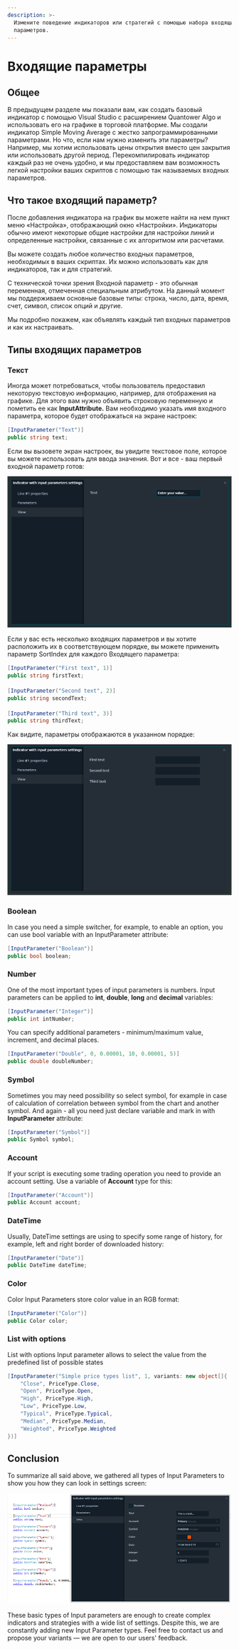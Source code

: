 ```yaml
---
description: >-
  Измените поведение индикаторов или стратегий с помощью набора входящих
  параметров.
---
```


# Входящие параметры

## Общее

В предыдущем разделе мы показали вам, как создать базовый индикатор с помощью Visual Studio с расширением Quantower Algo и использовать его на графике в торговой платформе. Мы создали индикатор Simple Moving Average с жестко запрограммированными параметрами. Но что, если нам нужно изменить эти параметры? Например, мы хотим использовать цены открытия вместо цен закрытия или использовать другой период. Перекомпилировать индикатор каждый раз не очень удобно, и мы предоставляем вам возможность легкой настройки ваших скриптов с помощью так называемых входных параметров.

## Что такое входящий параметр?

После добавления индикатора на график вы можете найти на нем пункт меню «Настройка», отображающий окно «Настройки». Индикаторы обычно имеют некоторые общие настройки для настройки линий и определенные настройки, связанные с их алгоритмом или расчетами.

Вы можете создать любое количество входных параметров, необходимых в ваших скриптах. Их можно использовать как для индикаторов, так и для стратегий.

С технической точки зрения Входной параметр - это обычная переменная, отмеченная специальным атрибутом. На данный момент мы поддерживаем основные базовые типы: строка, число, дата, время, счет, символ, список опций и другие.

Мы подробно покажем, как объявлять каждый тип входных параметров и как их настраивать.

## Типы входящих параметров

### Текст

Иногда может потребоваться, чтобы пользователь предоставил некоторую текстовую информацию, например, для отображения на графике. Для этого вам нужно объявить строковую переменную и пометить ее как **InputAttribute.** Вам необходимо указать имя входного параметра, которое будет отображаться на экране настроек:

```csharp
[InputParameter("Text")]
public string text;
```

Если вы вызовете экран настроек, вы увидите текстовое поле, которое вы можете использовать для ввода значения. Вот и все - ваш первый входной параметр готов:

![&#x41F;&#x440;&#x438;&#x43C;&#x435;&#x440; &#x43F;&#x430;&#x440;&#x430;&#x43C;&#x435;&#x442;&#x440;&#x430; &#x432;&#x432;&#x43E;&#x434;&#x430; &#x442;&#x435;&#x43A;&#x441;&#x442;&#x430; &#x43D;&#x430; &#x44D;&#x43A;&#x440;&#x430;&#x43D;&#x435; &#x438;&#x43D;&#x434;&#x438;&#x43A;&#x430;&#x442;&#x43E;&#x440;&#x430; &#xAB;&#x41D;&#x430;&#x441;&#x442;&#x440;&#x43E;&#x439;&#x43A;&#x438;&#xBB;](../.gitbook/assets/text_example%20%281%29.png)

Если у вас есть несколько входящих параметров и вы хотите расположить их в соответствующем порядке, вы можете применить параметр SortIndex для каждого Входящего параметра:

```csharp
[InputParameter("First text", 1)]
public string firstText;

[InputParameter("Second text", 2)]
public string secondText;

[InputParameter("Third text", 3)]
public string thirdText;
```

Как видите, параметры отображаются в указанном порядке:

![&#x41E;&#x442;&#x441;&#x43E;&#x440;&#x442;&#x438;&#x440;&#x43E;&#x432;&#x430;&#x43D;&#x43D;&#x44B;&#x435; &#x432;&#x445;&#x43E;&#x434;&#x44F;&#x449;&#x438;&#x435; &#x43F;&#x430;&#x440;&#x430;&#x43C;&#x435;&#x442;&#x440;&#x44B;](../.gitbook/assets/few-text_example.png)

### **Boolean**

In case you need a simple switcher, for example, to enable an option, you can use bool variable with an InputParameter attribute:

```csharp
[InputParameter("Boolean")]
public bool boolean;
```

### **Number**

One of the most important types of input parameters is numbers. Input parameters can be applied to **int**, **double**, **long** and **decimal** variables:

```csharp
[InputParameter("Integer")]
public int intNumber;
```

You can specify additional parameters - minimum/maximum value, increment, and decimal places.

```csharp
[InputParameter("Double", 0, 0.00001, 10, 0.00001, 5)]
public double doubleNumber;
```

### **Symbol**

Sometimes you may need possibility so select symbol, for example in case of calculation of correlation between symbol from the chart and another symbol. And again - all you need just declare variable and mark in with **InputParameter** attribute:

```csharp
[InputParameter("Symbol")]
public Symbol symbol;
```

### **Account**

If your script is executing some trading operation you need to provide an account setting. Use a variable of **Account** type for this:

```csharp
[InputParameter("Account")]
public Account account;
```

### **DateTime**

Usually, DateTime settings are using to specify some range of history, for example, left and right border of downloaded history:

```csharp
[InputParameter("Date")]
public DateTime dateTime;
```

### **Color**

Color Input Parameters store color value in an RGB format:

```csharp
[InputParameter("Color")]
public Color color;
```

### **List with options**

List with options Input parameter allows to select the value from the predefined list of possible states

```csharp
[InputParameter("Simple price types list", 1, variants: new object[]{
    "Close", PriceType.Close,
    "Open", PriceType.Open,
    "High", PriceType.High,
    "Low", PriceType.Low,
    "Typical", PriceType.Typical,
    "Median", PriceType.Median,
    "Weighted", PriceType.Weighted
})]
```

## Conclusion

To summarize all said above, we gathered all types of Input Parameters to show you how they can look in settings screen:

![All type of Input Parameters](../.gitbook/assets/all-input.png)

These basic types of Input parameters are enough to create complex indicators and strategies with a wide list of settings. Despite this, we are constantly adding new Input Parameter types. Feel free to contact us and propose your variants — we are open to our users' feedback.

